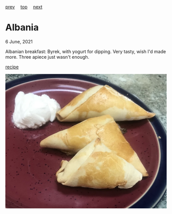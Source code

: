 [prev](afghanistan.md)&emsp;
[top](../index.md)&emsp;
[next](algeria.md)
# Albania
6 June, 2021


Albanian breakfast: Byrek, with yogurt for dipping. Very tasty, wish I'd made more. Three apiece just wasn't enough.

[recipe](https://www.kingarthurbaking.com/recipes/byrek-albanian-cheese-triangles-recipe)

![Three pastries on a plate, with a dollop of yogurt](images/albania.jpeg)